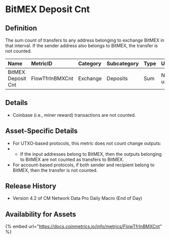 # BitMEX Deposit Cnt

## Definition

The sum count of transfers to any address belonging to exchange BitMEX in that interval. If the sender address also belongs to BitMEX, the transfer is not counted.

| Name | MetricID | Category | Subcategory | Type | Unit | Interval |
| :--- | :--- | :--- | :--- | :--- | :--- | :--- |
| BitMEX Deposit Cnt | FlowTfrInBMXCnt | Exchange | Deposits | Sum | Native units | 1 block, 1 day |

## Details

* Coinbase \(i.e., miner reward\) transactions are not counted.

## Asset-Specific Details

* For UTXO-based protocols, this metric does not count change outputs:
* * If the input addresses belong to BitMEX, then the outputs belonging to BitMEX are not counted as transfers to BitMEX.
* For account-based protocols, if both sender and recipient belong to BitMEX, then the transfer is not counted.

## Release History

* Version 4.2 of CM Network Data Pro Daily Macro \(End of Day\)

## Availability for Assets

{% embed url="https://docs.coinmetrics.io/info/metrics/FlowTfrInBMXCnt" %}

